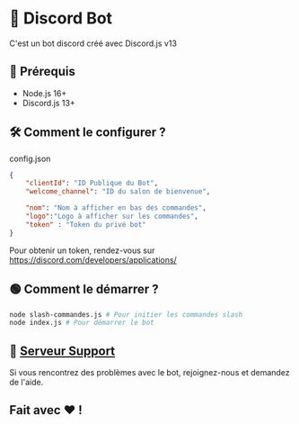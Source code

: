 # 🤖 Discord Bot

C'est un bot discord créé avec Discord.js v13

## 🚧 Prérequis

* Node.js 16+
* Discord.js 13+

## 🛠 Comment le configurer ?

config.json
```json
{
    "clientId": "ID Publique du Bot",
    "welcome_channel": "ID du salon de bienvenue",

    "nom": "Nom à afficher en bas des commandes",
    "logo":"Logo à afficher sur les commandes",
    "token" : "Token du privé bot"
}
```
Pour obtenir un token, rendez-vous sur https://discord.com/developers/applications/

## 🟢 Comment le démarrer ?
```bash
node slash-commandes.js # Pour initier les commandes slash
node index.js # Pour démarrer le bot
```

## 📝 [Serveur Support](https://discord.gg/krZQgUVx6j)
Si vous rencontrez des problèmes avec le bot, rejoignez-nous et demandez de l'aide.

## Fait avec ❤️ !
